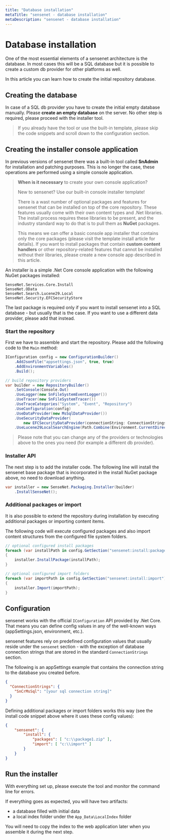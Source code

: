 ```yaml
---
title: "Database installation"
metaTitle: "sensenet - database installation"
metaDescription: "sensenet - database installation"
---
```


# Database installation
One of the most essential elements of a sensenet architecture is the database. In most cases this will be a SQL database but it is possible to create a custom db provider for other platforms as well.

In this article you can learn how to create the initial repository database.

## Creating the database
In case of a SQL db provider you have to create the initial empty database manually. Please **create an empty database** on the server. No other step is required, please proceed with the installer tool.

> If you already have the tool or use the built-in template, please skip the code snippets and scroll down to the configuration section.

## Creating the installer console application
In previous versions of sensenet there was a built-in tool called **SnAdmin** for installation and patching purposes. This is no longer the case, these operations are performed using a simple console application.

> **When is it necessary** to create your own console application? 
> 
> New to sensenet? Use our built-in console installer template!
> 
> There is a wast number of optional packages and features for sensenet that can be installed on top of the core repository. These features usually come with their own content types and .Net libraries. The install process requires these libraries to be present, and the industry standard way to do that is to pull them as **NuGet** packages. 
>
> This means we can offer a basic console app installer that contains only the core packages (please visit the template install article for details). If you want to install packages that contain **custom content handlers** or other repository-related features that cannot be installed without their libraries, please create a new console app described in this article.

An installer is a simple .Net Core console application with the following NuGet packages installed:

```
SenseNet.Services.Core.Install
SenseNet.OData
SenseNet.Search.Lucene29.Local
SenseNet.Security.EFCSecurityStore
```

The last package is required only if you want to install sensenet into a SQL database - but usually that is the case. If you want to use a different data provider, please add that instead.

### Start the repository
First we have to assemble and start the repository. Please add the following code to the `Main` method:

```csharp
IConfiguration config = new ConfigurationBuilder()
    .AddJsonFile("appsettings.json", true, true)
    .AddEnvironmentVariables()
    .Build();

// build repository providers
var builder = new RepositoryBuilder()
    .SetConsole(Console.Out)
    .UseLogger(new SnFileSystemEventLogger())
    .UseTracer(new SnFileSystemTracer())
    .UseTraceCategories("System", "Event", "Repository")
    .UseConfiguration(config)
    .UseDataProvider(new MsSqlDataProvider())
    .UseSecurityDataProvider(
        new EFCSecurityDataProvider(connectionString: ConnectionStrings.ConnectionString))
    .UseLucene29LocalSearchEngine(Path.Combine(Environment.CurrentDirectory, "App_Data", "LocalIndex")) as RepositoryBuilder;
```

> Please note that you can change any of the providers or technologies above to the ones you need (for example a different db provider).

### Installer API
The next step is to add the installer code. The following line will install the sensenet base package that is incorporated in the install NuGet package above, no need to download anything.

```csharp
var installer = new SenseNet.Packaging.Installer(builder)
    .InstallSenseNet();
```

### Additional packages or import
It is also possible to extend the repository during installation by executing additional packages or importing content items.

The following code will execute configured packages and also import content structures from the configured file system folders.

```csharp
// optional configured install packages
foreach (var installPath in config.GetSection("sensenet:install:packages").GetChildren().Select(c => c.Value))
{
    installer.InstallPackage(installPath);
}

// optional configured import folders
foreach (var importPath in config.GetSection("sensenet:install:import").GetChildren().Select(c => c.Value))
{
    installer.Import(importPath);
}
```

## Configuration
sensenet works with the official `IConfiguration` API provided by .Net Core. That means you can define config values in any of the well-known ways (appSettings.json, environment, etc.).

sensenet features rely on predefined configuration values that usually reside under the `sensenet` section - with the exception of database connection strings that are stored in the standard `ConnectionStrings` section.

The following is an appSettings example that contains the connection string to the database you created before.

```json
{
  "ConnectionStrings": {
    "SnCrMsSql": "[your sql connection string]"
  }
}
```

Defining additional packages or import folders works this way (see the install code snippet above where it uses these config values):

```json
{
    "sensenet": {
        "install": {
            "packages": [ "c:\\package1.zip" ],
            "import": [ "c:\\import" ]
        }
    }
}
```

## Run the installer
With everything set up, please execute the tool and monitor the command line for errors.

If everything goes as expected, you will have two artifacts:

- a database filled with initial data
- a local index folder under the `App_Data\LocalIndex` folder

You will need to copy the index to the web application later when you assemble it during the next step.